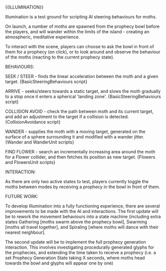 {{ILLUMINATION}}

Illumination is a test ground for scripting AI steering behaviours for moths. 

On launch, a number of moths are spawned from the prophecy bowl before the players, and will wander within the limits of the island -  creating an atmospheric, meditative experience. 

To interact with the scene, players can choose to ask the bowl in front of them for a prophecy (on click), or to look around and observe the behaviour of the moths (reacting to the current prophecy state).

BEHAVIOURS:

SEEK / STEER - finds the linear acceleration between the moth and a given target. {BasicSteeringBehaviours script}

ARRIVE - seeks/steers towards a static target, and slows the moth gradually to a stop once it enters a spherical 'landing zone'. {BasicSteeringBehaviours script}

COLLISION AVOID - check the path between moth and its current target, and add an adjustment to the target if a collision is detected. {CollisionAvoidance script}

WANDER - supplies the moth with a moving target, generated on the surface of a sphere surrounding it and modified with a wander jitter. {Wander and WanderUnit scripts}

FIND FLOWER - search an incrementally increasing area around the moth for a Flower collider, and then fetches its position as new target. {Flowers and FlowersUnit scripts}

INTERACTION:

As there are only two active states to test, players currently toggle the moths between modes by receiving a prophecy in the bowl in front of them. 


FUTURE WORK:

To develop Illumination into a fully functioning experience, there are several improvements to be made with the AI and interactions.
The first update will be to rework the movement behaviours into a state machine (including extra states Gathering [moths swarm above the prophecy bowl], Swarming [moths all travel together], and Spiraling [where moths will dance with their nearest neighbour].

The second update will be to implement the full prophecy generation interaction. This involves investigating procedurally generated glyphs for the prophecies, and extending the time taken to receive a prophecy (i.e. a set Prophecy Generation State taking X seconds, where moths head towards the bowl and glyphs will appear one by one)





